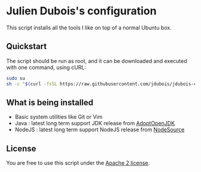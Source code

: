 # Julien Dubois's configuration

This script installs all the tools I like on top of a normal Ubuntu box.

## Quickstart

The script should be run as root, and it can be downloaded and executed with one command, using cURL:

```bash
sudo su
sh -c "$(curl -fsSL https://raw.githubusercontent.com/jdubois/jdubois-configuration/master/install.sh)"
```

## What is being installed

- Basic system utilities like Git or Vim
- Java : latest long term support JDK release from [AdoptOpenJDK](https://adoptopenjdk.net/)
- NodeJS : latest long term support NodeJS release from [NodeSource](https://nodesource.com/)

## License

You are free to use this script under the [Apache 2 license](LICENSE.txt).
